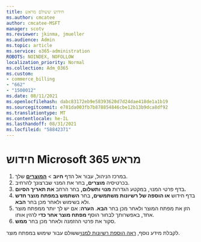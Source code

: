 ```yaml
---
title: חידוש ששולם מראש
ms.author: cmcatee
author: cmcatee-MSFT
manager: scotv
ms.reviewer: jkinma, jmueller
ms.audience: Admin
ms.topic: article
ms.service: o365-administration
ROBOTS: NOINDEX, NOFOLLOW
localization_priority: Normal
ms.collection: Adm_O365
ms.custom:
- commerce_billing
- "662"
- "1500012"
ms.date: 08/11/2021
ms.openlocfilehash: dabc83172eb9e58393620d7d24dae418de1a1b19
ms.sourcegitcommit: e781da003fb7b878854846cbe12b13b9dca8df92
ms.translationtype: MT
ms.contentlocale: he-IL
ms.lasthandoff: 08/31/2021
ms.locfileid: "58842371"
---
```

# <a name="prepaid-microsoft-365-renewal"></a>חידוש Microsoft 365 מראש

1. במרכז הניהול, עבור אל הדף **חיוב** \> **[המוצרים](https://go.microsoft.com/fwlink/p/?linkid=842054)** שלך.
2. בכרטיסיה **מוצרים,** בחר את המנוי שברצונך להרחיב.
3. בדף פרטי המנוי, במקטע הגדרות **מנוי ותשלום,** בחר הרחב **את תאריך הסיום.**
4. בדף חידוש **או הוספה של רשיונות משתמשים,** בחר **השתמש במפתח מוצר חדש** ולא בשימוש ולאחר מכן בחר **הבא**.
5. הזן את מפתח המוצר ולאחר מכן בחר **הבא**.
    **הערה**: אם יש לך יותר ממפתח מוצר אחד, באפשרותך לבחור הוסף **מפתח מוצר אחר כדי** להזין אותו.
6. סקור את פרטי ההזמנה ולאחר מכן בחר **ממש**.

לקבלת מידע נוסף, [ראה הוספת רשיונות למנוי](https://docs.microsoft.com/microsoft-365/commerce/licenses/add-licenses-using-product-key)ששולם עבור שימוש במפתח מוצר.